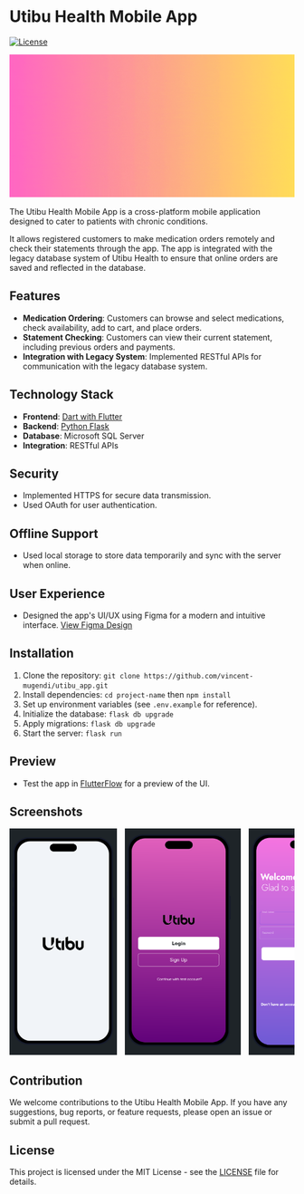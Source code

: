 # Utibu Health Mobile App

[![License](https://img.shields.io/badge/License-MIT-blue.svg)](https://opensource.org/licenses/MIT)

![Utibu Health Logo](./frontend/assets/utibu_logo.gif)

The Utibu Health Mobile App is a cross-platform mobile application designed to cater to patients with chronic conditions. 

It allows registered customers to make medication orders remotely and check their statements through the app. The app is integrated with the legacy database system of Utibu Health to ensure that online orders are saved and reflected in the database.

## Features

- **Medication Ordering**: Customers can browse and select medications, check availability, add to cart, and place orders.
- **Statement Checking**: Customers can view their current statement, including previous orders and payments.
- **Integration with Legacy System**: Implemented RESTful APIs for communication with the legacy database system.

## Technology Stack

- **Frontend**: [Dart with Flutter](./frontend/README.md)
- **Backend**: [Python Flask](./backend/README.md)
- **Database**: Microsoft SQL Server
- **Integration**: RESTful APIs

## Security
- Implemented HTTPS for secure data transmission.
- Used OAuth for user authentication.

## Offline Support
- Used local storage to store data temporarily and sync with the server when online.

## User Experience

- Designed the app's UI/UX using Figma for a modern and intuitive interface. [View Figma Design](https://www.figma.com/file/T3O1OcGZROQuEuv4vzN9j4/utibu_app-UI?type=design&node-id=0%3A1&mode=design&t=0BaARpRbt3rAcWiR-1)

## Installation

1. Clone the repository: `git clone https://github.com/vincent-mugendi/utibu_app.git`
2. Install dependencies: `cd project-name` then `npm install`
3. Set up environment variables (see `.env.example` for reference).
4. Initialize the database: `flask db upgrade`
5. Apply migrations: `flask db upgrade`
6. Start the server: `flask run`

## Preview

- Test the app in [FlutterFlow](https://app.flutterflow.io/share/utibu-frontend-m0dvjo) for a preview of the UI.

## Screenshots

<div style="overflow-x: auto; white-space: nowrap;">
    <img src="./frontend/assets/Screen0.png" style="display: inline-block; width: auto; height: auto; max-height: 400px; margin-right: 10px;">
    <img src="./frontend/assets/Screen2.png" style="display: inline-block; width: auto; height: auto; max-height: 400px; margin-right: 10px;">
    <img src="./frontend/assets/Screen3.png" style="display: inline-block; width: auto; height: auto; max-height: 400px; margin-right: 10px;">
    <img src="./frontend/assets/Screen4.png" style="display: inline-block; width: auto; height: auto; max-height: 400px; margin-right: 10px;">
    <img src="./frontend/assets/Screen5.png" style="display: inline-block; width: auto; height: auto; max-height: 200px; margin-right: 10px;">
    <img src="./frontend/assets/Screen6.png" style="display: inline-block; width: auto; height: auto; max-height: 400px; margin-right: 10px;">
</div>



## Contribution

We welcome contributions to the Utibu Health Mobile App. If you have any suggestions, bug reports, or feature requests, please open an issue or submit a pull request.

## License

This project is licensed under the MIT License - see the [LICENSE](https://opensource.org/licenses/MIT) file for details.
